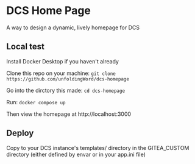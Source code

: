 # DCS Home Page

A way to design a dynamic, lively homepage for DCS

## Local test

Install Docker Desktop if you haven't already

Clone this repo on your machine: `git clone https://github.com/unfoldingWord/dcs-homepage`

Go into the dirctory this made: `cd dcs-homepage`

Run: `docker compose up`

Then view the homepage at http://localhost:3000

## Deploy

Copy to your DCS instance's templates/ directory in the GITEA_CUSTOM directory (either defined by envar or in your app.ini file) 
